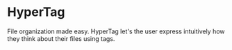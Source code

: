# HyperTag

File organization made easy. HyperTag let's the user express intuitively how they think about their files using tags.
